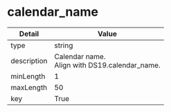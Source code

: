 # calendar_name
| Detail | Value |
| ------ | ----- |
| type | string |
| description | Calendar name.<br/> Align with DS19.calendar_name. |
| minLength | 1 |
| maxLength | 50 |
| key | True |
